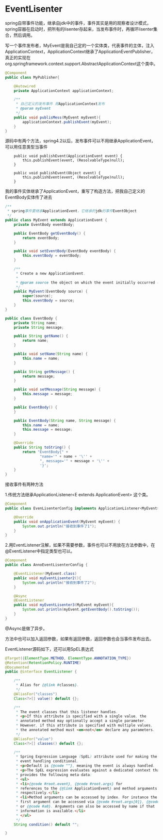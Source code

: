# EventLisenter

spring自带事件功能，继承自jdk中的事件，事件其实是用的观察者设计模式，spring容器在启动时，把所有的lisenter存起来，当发布事件时，再循环lisenter集合，然后调用。

写一个事件发布者，MyEvent是我自己定的一个实体类，代表事件的主体，注入ApplicationContext，ApplicationContext继承了ApplicationEventPublisher，真正的实现在org.springframework.context.support.AbstractApplicationContext这个类中。

```java
@Component
public class MyPublisher{

    @Autowired
    private ApplicationContext applicationContext;

    /**
     * 自己定义的发布事件 用ApplicationContext发布
     * @param myEvent
     */
    public void publisMess(MyEvent myEvent){
        applicationContext.publishEvent(myEvent);
    }
}
```


源码中有两个方法，spring4.2以后，发布事件可以不用继承ApplicationEvent，可以用任意类型当事件

```
    public void publishEvent(ApplicationEvent event) {
        this.publishEvent(event, (ResolvableType)null);
    }

    public void publishEvent(Object event) {
        this.publishEvent(event, (ResolvableType)null);
    }
```


我的事件实体继承了ApplicationEvent，重写了构造方法，把我自己定义的EventBody实体传了进去

```java
/**
 * spring事件要继承ApplicationEvent，它继承的jdk的事件EventObject
 */
public class MyEvent extends ApplicationEvent {
    private EventBody eventBody;

    public EventBody getEventBody() {
        return eventBody;
    }

    public void setEventBody(EventBody eventBody) {
        this.eventBody = eventBody;
    }

    /**
     * Create a new ApplicationEvent.
     *
     * @param source the object on which the event initially occurred (never {@code null})
     */
    public MyEvent(EventBody source) {
        super(source);
        this.eventBody = source;
    }
}
```


```java
public class EventBody {
    private String name;
    private String message;

    public String getName() {
        return name;
    }

    public void setName(String name) {
        this.name = name;
    }

    public String getMessage() {
        return message;
    }

    public void setMessage(String message) {
        this.message = message;
    }

    public EventBody() {
    }

    public EventBody(String name, String message) {
        this.name = name;
        this.message = message;
    }

    @Override
    public String toString() {
        return "EventBody{" +
                "name='" + name + '\'' +
                ", message='" + message + '\'' +
                '}';
    }
}
```



接收事件有两种方法

1.传统方法继承ApplicationListener\<E extends ApplicationEvent> 这个类。

```java
@Component
public class EvenLisenterConfig implements ApplicationListener<MyEvent> {

    @Override
    public void onApplicationEvent(MyEvent myEvent) {
        System.out.println("接收到事件了1");
    }
}
```

2.用EventListener注解，如果不需要参数，事件也可以不用放在方法参数中，在@EventListener中指定类型也可以。

```java
@Component
public class AnnoEventLisenterConfig {

    @EventListener(MyEvent.class)
    public void myEventLisenter2(){
        System.out.println("接收到事件了2");
    }

    @Async
    @EventListener
    public void myEventLisenter3(MyEvent myEvent){
        System.out.println(myEvent.getEventBody().toString());
    }
}
```


 @Async是做了异步。

方法中也可以加入返回参数，如果有返回参数，返回参数也会当事件发布出去。

EventListener源码如下，还可以用SpEL表达式

```java
@Target({ElementType.METHOD, ElementType.ANNOTATION_TYPE})
@Retention(RetentionPolicy.RUNTIME)
@Documented
public @interface EventListener {

	/**
	 * Alias for {@link #classes}.
	 */
	@AliasFor("classes")
	Class<?>[] value() default {};

	/**
	 * The event classes that this listener handles.
	 * <p>If this attribute is specified with a single value, the
	 * annotated method may optionally accept a single parameter.
	 * However, if this attribute is specified with multiple values,
	 * the annotated method must <em>not</em> declare any parameters.
	 */
	@AliasFor("value")
	Class<?>[] classes() default {};

	/**
	 * Spring Expression Language (SpEL) attribute used for making the
	 * event handling conditional.
	 * <p>Default is {@code ""}, meaning the event is always handled.
	 * <p>The SpEL expression evaluates against a dedicated context that
	 * provides the following meta-data:
	 * <ul>
	 * <li>{@code #root.event}, {@code #root.args} for
	 * references to the {@link ApplicationEvent} and method arguments
	 * respectively.</li>
	 * <li>Method arguments can be accessed by index. For instance the
	 * first argument can be accessed via {@code #root.args[0]}, {@code #p0}
	 * or {@code #a0}. Arguments can also be accessed by name if that
	 * information is available.</li>
	 * </ul>
	 */
	String condition() default "";

}
```
